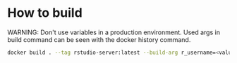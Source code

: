 # How to build
WARNING: Don't use variables in a production environment. Used args in build command can be seen with the docker history command.
```bash
docker build . --tag rstudio-server:latest --build-arg r_username=<value> r_password=<value>
```

